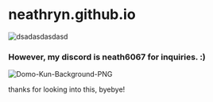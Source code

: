 # neathryn.github.io

![dsadasdasdasd](https://github.com/neathryn/neathryn.github.io/assets/140681793/c13704de-77fe-498b-ae1e-14a5886f9e55)







### 

### However, my discord is neath6067 for inquiries. :)
 
![Domo-Kun-Background-PNG](https://github.com/neathryn/neathryn.github.io/assets/140681793/a381f9ec-b527-4d5b-9181-7b28ea986625)


thanks for looking into this, byebye!

